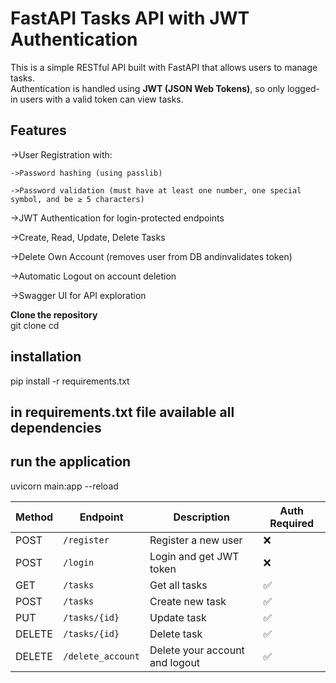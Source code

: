 # FastAPI Tasks API with JWT Authentication

This is a simple RESTful API built with FastAPI that allows users to manage tasks.  
Authentication is handled using **JWT (JSON Web Tokens)**, so only logged-in users with a valid token can view tasks.

## Features
->User Registration with:

    ->Password hashing (using passlib)

    ->Password validation (must have at least one number, one special symbol, and be ≥ 5 characters)

->JWT Authentication for login-protected endpoints

->Create, Read, Update, Delete Tasks

->Delete Own Account (removes user from DB andinvalidates token)

->Automatic Logout on account deletion

->Swagger UI for API exploration

**Clone the repository**  
git clone <your-repo-url>
cd <your-project-folder>

## installation 
pip install -r requirements.txt
## in requirements.txt file available all dependencies

## run the application
uvicorn main:app --reload

| Method | Endpoint          | Description                    | Auth Required  |
| ------ | ----------------- | ------------------------------ | -------------  |
| POST   | `/register`       | Register a new user            | ❌            |
| POST   | `/login`          | Login and get JWT token        | ❌            |
| GET    | `/tasks`          | Get all tasks                  | ✅            |
| POST   | `/tasks`          | Create new task                | ✅            |
| PUT    | `/tasks/{id}`     | Update task                    | ✅            |
| DELETE | `/tasks/{id}`     | Delete task                    | ✅            |
| DELETE | `/delete_account` | Delete your account and logout | ✅            |
